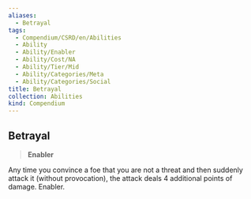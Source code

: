 ```yaml
---
aliases:
  - Betrayal
tags:
  - Compendium/CSRD/en/Abilities
  - Ability
  - Ability/Enabler
  - Ability/Cost/NA
  - Ability/Tier/Mid
  - Ability/Categories/Meta
  - Ability/Categories/Social
title: Betrayal
collection: Abilities
kind: Compendium
---
```

## Betrayal  
>**Enabler**
  
Any time you convince a foe that you are not a threat and then suddenly attack it (without provocation), the attack deals 4 additional points of damage. Enabler.